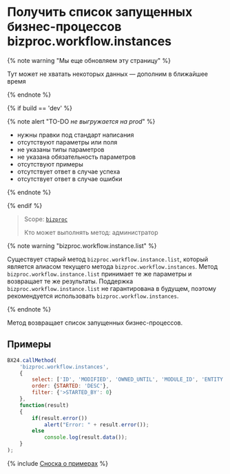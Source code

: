 # Получить список запущенных бизнес-процессов bizproc.workflow.instances

{% note warning "Мы еще обновляем эту страницу" %}

Тут может не хватать некоторых данных — дополним в ближайшее время

{% endnote %}

{% if build == 'dev' %}

{% note alert "TO-DO _не выгружается на prod_" %}

- нужны правки под стандарт написания
- отсутствуют параметры или поля
- не указаны типы параметров
- не указана обязательность параметров
- отсутствуют примеры
- отсутствует ответ в случае успеха
- отсутствует ответ в случае ошибки

{% endnote %}

{% endif %}

> Scope: [`bizproc`](../scopes/permissions.md)
>
> Кто может выполнять метод: администратор

{% note warning "bizproc.workflow.instance.list" %}

Существует старый метод `bizproc.workflow.instance.list`, который является алиасом текущего метода `bizproc.workflow.instances`. Метод `bizproc.workflow.instance.list` принимает те же параметры и возвращает те же результаты. Поддержка `bizproc.workflow.instance.list` не гарантирована в будущем, поэтому рекомендуется использовать `bizproc.workflow.instances`.

{% endnote %}

Метод возвращает список запущенных бизнес-процессов.

## Примеры

```javascript
BX24.callMethod(
	'bizproc.workflow.instances',
	{
		select: ['ID', 'MODIFIED', 'OWNED_UNTIL', 'MODULE_ID', 'ENTITY', 'DOCUMENT_ID', 'STARTED', 'STARTED_BY', 'TEMPLATE_ID'],
		order: {STARTED: 'DESC'},
		filter: {'>STARTED_BY': 0}
	},
	function(result)
	{
		if(result.error())
			alert("Error: " + result.error());
		else
			console.log(result.data());
	}
);
```
 
{% include [Сноска о примерах](../../_includes/examples.md) %}